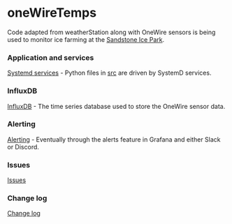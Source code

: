 # oneWireTemps

Code adapted from weatherStation along with OneWire sensors is being used to monitor ice farming at the [Sandstone Ice Park](https://www.mountainproject.com/area/106915985/sandstone-ice-park).

### Application and services

[Systemd services](services.md) - Python files in [src](src) are driven by SystemD services.

### InfluxDB

[InfluxDB](influxdb.md) - The time series database used to store the OneWire sensor data.

### Alerting

[Alerting](alerting.md) - Eventually through the alerts feature in Grafana and either Slack or Discord.

### Issues

[Issues](issues.md)

### Change log

[Change log](change_log.md)
